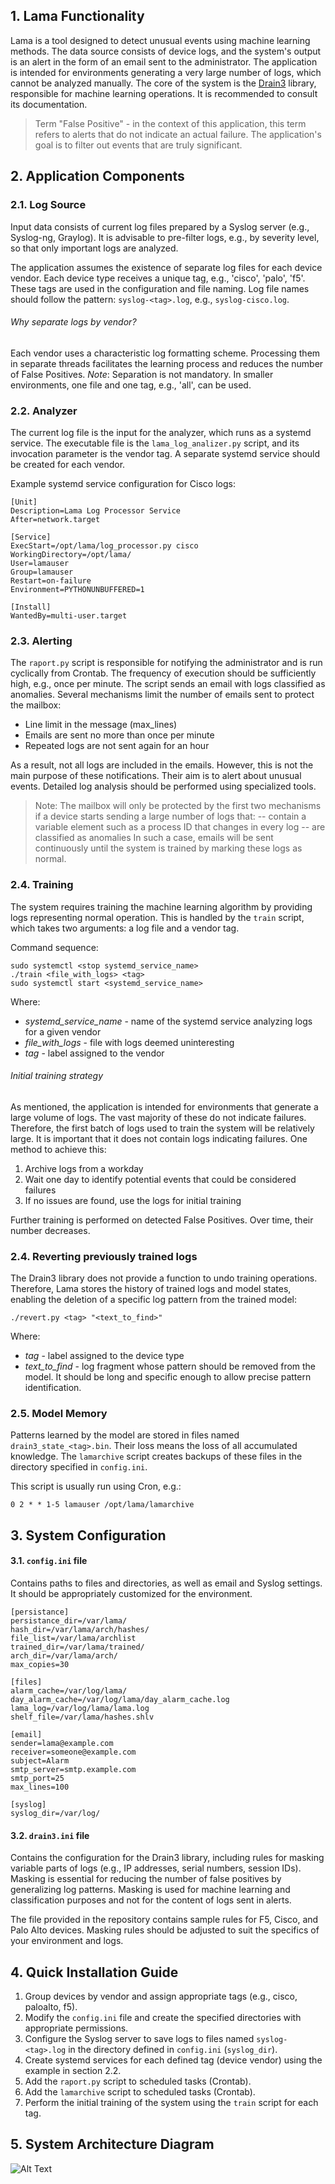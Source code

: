 ## 1. Lama Functionality

Lama is a tool designed to detect unusual events using machine learning methods. The data source consists of device logs, and the system's output is an alert in the form of an email sent to the administrator. The application is intended for environments generating a very large number of logs, which cannot be analyzed manually. The core of the system is the [Drain3] library, responsible for machine learning operations. It is recommended to consult its documentation.

> Term "False Positive" - in the context of this application, this term refers to alerts that do not indicate an actual failure. The application's goal is to filter out events that are truly significant.

## 2. Application Components

### 2.1. Log Source

Input data consists of current log files prepared by a Syslog server (e.g., Syslog-ng, Graylog). It is advisable to pre-filter logs, e.g., by severity level, so that only important logs are analyzed.

The application assumes the existence of separate log files for each device vendor. Each device type receives a unique tag, e.g., 'cisco', 'palo', 'f5'. These tags are used in the configuration and file naming. Log file names should follow the pattern: `syslog-<tag>.log`, e.g., `syslog-cisco.log`.

###### Why separate logs by vendor?

Each vendor uses a characteristic log formatting scheme. Processing them in separate threads facilitates the learning process and reduces the number of False Positives.
*Note*: Separation is not mandatory. In smaller environments, one file and one tag, e.g., 'all', can be used.

### 2.2. Analyzer

The current log file is the input for the analyzer, which runs as a systemd service. The executable file is the `lama_log_analizer.py` script, and its invocation parameter is the vendor tag. A separate systemd service should be created for each vendor.

Example systemd service configuration for Cisco logs:

```
[Unit]
Description=Lama Log Processor Service
After=network.target

[Service]
ExecStart=/opt/lama/log_processor.py cisco
WorkingDirectory=/opt/lama/
User=lamauser
Group=lamauser
Restart=on-failure
Environment=PYTHONUNBUFFERED=1

[Install]
WantedBy=multi-user.target
```

### 2.3. Alerting

The `raport.py` script is responsible for notifying the administrator and is run cyclically from Crontab. The frequency of execution should be sufficiently high, e.g., once per minute. The script sends an email with logs classified as anomalies. Several mechanisms limit the number of emails sent to protect the mailbox:

* Line limit in the message (max\_lines)
* Emails are sent no more than once per minute
* Repeated logs are not sent again for an hour

As a result, not all logs are included in the emails. However, this is not the main purpose of these notifications. Their aim is to alert about unusual events. Detailed log analysis should be performed using specialized tools.

> Note: The mailbox will only be protected by the first two mechanisms if a device starts sending a large number of logs that:
> \-- contain a variable element such as a process ID that changes in every log
> \-- are classified as anomalies
> In such a case, emails will be sent continuously until the system is trained by marking these logs as normal.

### 2.4. Training

The system requires training the machine learning algorithm by providing logs representing normal operation. This is handled by the `train` script, which takes two arguments: a log file and a vendor tag.

Command sequence:

```
sudo systemctl <stop systemd_service_name>
./train <file_with_logs> <tag>
sudo systemctl start <systemd_service_name>
```

Where:

* *systemd\_service\_name* - name of the systemd service analyzing logs for a given vendor
* *file\_with\_logs* - file with logs deemed uninteresting
* *tag* - label assigned to the vendor

###### Initial training strategy

As mentioned, the application is intended for environments that generate a large volume of logs. The vast majority of these do not indicate failures. Therefore, the first batch of logs used to train the system will be relatively large. It is important that it does not contain logs indicating failures. One method to achieve this:

1. Archive logs from a workday
2. Wait one day to identify potential events that could be considered failures
3. If no issues are found, use the logs for initial training

Further training is performed on detected False Positives. Over time, their number decreases.

### 2.4. Reverting previously trained logs

The Drain3 library does not provide a function to undo training operations. Therefore, Lama stores the history of trained logs and model states, enabling the deletion of a specific log pattern from the trained model:

```
./revert.py <tag> "<text_to_find>"
```

Where:

* *tag* - label assigned to the device type
* *text\_to\_find* - log fragment whose pattern should be removed from the model. It should be long and specific enough to allow precise pattern identification.

### 2.5. Model Memory

Patterns learned by the model are stored in files named `drain3_state_<tag>.bin`. Their loss means the loss of all accumulated knowledge. The `lamarchive` script creates backups of these files in the directory specified in `config.ini`.

This script is usually run using Cron, e.g.:

```
0 2 * * 1-5 lamauser /opt/lama/lamarchive
```

## 3. System Configuration

#### 3.1. `config.ini` file

Contains paths to files and directories, as well as email and Syslog settings. It should be appropriately customized for the environment.

```
[persistance]
persistance_dir=/var/lama/
hash_dir=/var/lama/arch/hashes/
file_list=/var/lama/archlist
trained_dir=/var/lama/trained/
arch_dir=/var/lama/arch/
max_copies=30

[files]
alarm_cache=/var/log/lama/
day_alarm_cache=/var/log/lama/day_alarm_cache.log
lama_log=/var/log/lama/lama.log
shelf_file=/var/lama/hashes.shlv

[email]
sender=lama@example.com
receiver=someone@example.com
subject=Alarm
smtp_server=smtp.example.com
smtp_port=25
max_lines=100

[syslog]
syslog_dir=/var/log/
```

#### 3.2. `drain3.ini` file

Contains the configuration for the Drain3 library, including rules for masking variable parts of logs (e.g., IP addresses, serial numbers, session IDs). Masking is essential for reducing the number of false positives by generalizing log patterns. Masking is used for machine learning and classification purposes and not for the content of logs sent in alerts.

The file provided in the repository contains sample rules for F5, Cisco, and Palo Alto devices. Masking rules should be adjusted to suit the specifics of your environment and logs.

## 4. Quick Installation Guide

1. Group devices by vendor and assign appropriate tags (e.g., cisco, paloalto, f5).
2. Modify the `config.ini` file and create the specified directories with appropriate permissions.
3. Configure the Syslog server to save logs to files named `syslog-<tag>.log` in the directory defined in `config.ini` (`syslog_dir`).
4. Create systemd services for each defined tag (device vendor) using the example in section 2.2.
5. Add the `raport.py` script to scheduled tasks (Crontab).
6. Add the `lamarchive` script to scheduled tasks (Crontab).
7. Perform the initial training of the system using the `train` script for each tag.

## 5. System Architecture Diagram

![Alt Text](schema.jpg)

[//]: # "Library links"
[Drain3]: https://github.com/logpai/Drain3
